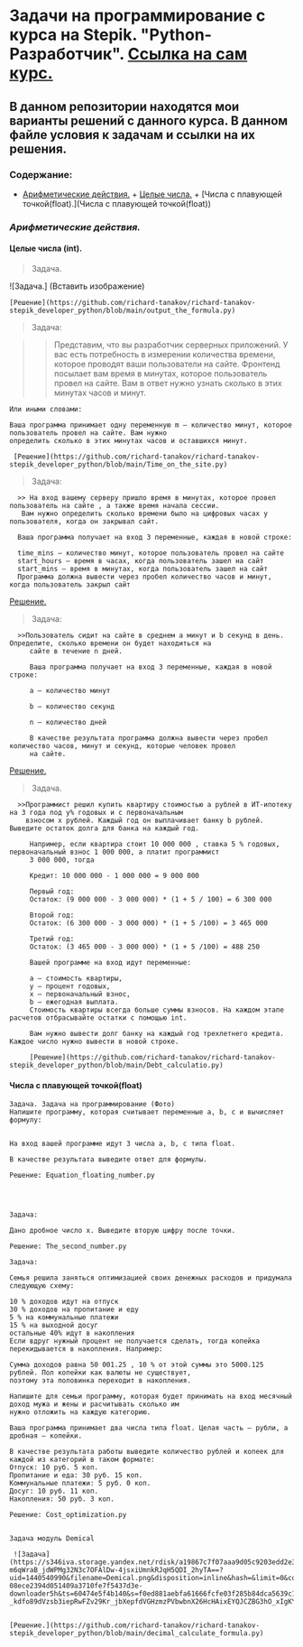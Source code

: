 # **Задачи на программирование с курса на Stepik. "Python-Разработчик".** [Ссылка на сам курс.](https://stepik.org/course/122813/syllabus)

## В данном репозитории находятся мои варианты решений с данного курса. В данном файле условия к задачам и ссылки на их решения. 

### Содержание:
+ [Арифметические действия.](#Арифметические-действия)
      + [Целые числа.](#Целые-числа-(int))
      + [Числа с плавующей точкой(float).](Числа с плавующей точкой(float))     
   
   
   
   
   
### *Арифметические действия.* 
   
#### Целые числа (int).
     

   > Задача. 

  ![Задача.] (Вставить изображение)
     
    [Решение](https://github.com/richard-tanakov/richard-tanakov-stepik_developer_python/blob/main/output_the_formula.py)
    
   > Задача:

   >> Представим, что вы разработчик серверных приложений. У вас есть потребность в измерении количества времени, которое
    проводят ваши пользователи на сайте. Фронтенд посылает вам время в минутах, которое пользователь провел на сайте.
    Вам в ответ нужно узнать сколько в этих минутах часов и минут.

    Или иными словами:

    Ваша программа принимает одну переменную m – количество минут, которое пользователь провел на сайте. Вам нужно
    определить сколько в этих минутах часов и оставшихся минут. 

     [Решение](https://github.com/richard-tanakov/richard-tanakov-stepik_developer_python/blob/main/Time_on_the_site.py) 

   > Задача:

      >> На вход вашему серверу пришло время в минутах, которое провел пользователь на сайте , а также время начала сессии.
       Вам нужно определить сколько времени было на цифровых часах у пользователя, когда он закрывал сайт.

      Ваша программа получает на вход 3 переменные, каждая в новой строке:

      time_mins – количество минут, которое пользователь провел на сайте
      start_hours – время в часах, когда пользователь зашел на сайт
      start_mins – время в минутах, когда пользователь зашел на сайт
      Программа должна вывести через пробел количество часов и минут, когда пользователь закрыл сайт

   [Решение.](https://github.com/richard-tanakov/richard-tanakov-stepik_developer_python/blob/main/Exit_time.py)

   

   > Задача:

      >>Пользователь сидит на сайте в среднем a минут и b секунд в день. Определите, сколько времени он будет находиться на
         сайте в течение n дней.

         Ваша программа получает на вход 3 переменные, каждая в новой строке:

         a – количество минут

         b – количество секунд

         n – количество дней

         В качестве результата программа должна вывести через пробел количество часов, минут и секунд, которые человек провел
         на сайте.

   [Решение.](https://github.com/richard-tanakov/richard-tanakov-stepik_developer_python/blob/main/Average_time_site.py) 

   >Задача.

      >>Программист решил купить квартиру стоимостью a рублей в ИТ-ипотеку на 3 года под y% годовых и с первоначальным
        взносом x рублей. Каждый год он выплачивает банку b рублей. Выведите остаток долга для банка на каждый год.

         Например, если квартира стоит 10 000 000 , ставка 5 % годовых, первоначальный взнос 1 000 000, а платит программист
         3 000 000, тогда

         Кредит: 10 000 000 - 1 000 000 = 9 000 000

         Первый год:
         Остаток: (9 000 000 - 3 000 000) * (1 + 5 / 100) = 6 300 000

         Второй год:
         Остаток: (6 300 000 - 3 000 000) * (1 + 5 /100) = 3 465 000

         Третий год:
         Остаток: (3 465 000 - 3 000 000) * (1 + 5 /100) = 488 250

         Вашей программе на вход идут переменные:

         a – стоимость квартиры,
         y – процент годовых,
         x – первоначальный взнос,
         b – ежегодная выплата.
         Стоимость квартиры всегда больше суммы взносов. На каждом этапе расчетов отбрасывайте остатки с помощью int.

         Вам нужно вывести долг банку на каждый год трехлетнего кредита. Каждое число нужно вывести в новой строке.

         [Решение](https://github.com/richard-tanakov/richard-tanakov-stepik_developer_python/blob/main/Debt_calculatio.py)



   #### Числа с плавующей точкой(float)

    Задача. Задача на программирование (Фото)
    Напишите программу, которая считывает переменные a, b, c и вычисляет формулу:


    На вход вашей программе идут 3 числа a, b, c типа float.

    В качестве результата выведите ответ для формулы.

    Решение: Equation_floating_number.py




    Задача:

    Дано дробное число x. Выведите вторую цифру после точки.

    Решение: The_second_number.py

    Задача:

    Семья решила заняться оптимизацией своих денежных расходов и придумала следующую схему:

    10 % доходов идут на отпуск
    30 % доходов на пропитание и еду
    5 % на коммунальные платежи
    15 % на выходной досуг
    остальные 40% идут в накопления
    Если вдруг нужный процент не получается сделать, тогда копейка перекидывается в накопления. Например:

    Сумма доходов равна 50 001.25 , 10 % от этой суммы это 5000.125 рублей. Пол копейки как валюты не существует,
    поэтому эта половинка переходит в накопления.

    Напишите для семьи программу, которая будет принимать на вход месячный доход мужа и жены и расчитывать сколько им
    нужно отложить на каждую категорию.

    Ваша программа принимает два числа типа float. Целая часть – рубли, а дробная – копейки.

    В качестве результата работы выведите количество рублей и копеек для каждой из категорий в таком формате:
    Отпуск: 10 руб. 5 коп.
    Пропитание и еда: 30 руб. 15 коп.
    Коммунальные платежи: 5 руб. 0 коп.
    Досуг: 10 руб. 11 коп.
    Накопления: 50 руб. 3 коп.

    Решение: Cost_optimization.py

     
    Задача модуль Demical 

     ![Задача](https://s346iva.storage.yandex.net/rdisk/a19867c7f07aaa9d05c9203edd2e312dd212e0027130af8a2555fb90d9338f17/64f492dd/Ncg5XzT7AUIUbCgIkd4jfFKxZWyhLeTWTn9-m6qWraB_jdWPMg32N3c7OFAlDw-4jsxiUmnkRJqH5QDI_2hyTA==?uid=1440540990&filename=Demical.png&disposition=inline&hash=&limit=0&content_type=image%2Fjpeg&owner_uid=1440540990&fsize=29790&hid=52cd4b294aa9714e83b0815359f696ba&media_type=image&tknv=v2&etag=d280170142a7d4aad5a95e6edd8a394a&rtoken=ie3oer2Q3R7c&force_default=yes&ycrid=na-08ece2394d051409a3710fe7f5437d3e-downloader5h&ts=60474e5f4b140&s=f0ed881aebfa61666fcfe03f285b84dca5639c165c4b07d3e5929928c1daf6d9&pb=U2FsdGVkX18KdoJIjafZ-_kdfo89dVzsb3iepRwFZv29Kr_jbXepfdVGHzmzPVbwbnX26HcHAixEYQJCZBG3hO_xIgKY3aeF4rnRs4LZZUo)    


    [Решение.](https://github.com/richard-tanakov/richard-tanakov-stepik_developer_python/blob/main/decimal_calculate_formula.py) 